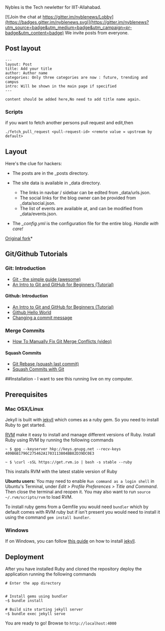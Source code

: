 Nybles is the Tech newletter for IIIT-Allahabad. 

[![Join the chat at https://gitter.im/nyblenews/Lobby](https://badges.gitter.im/nyblenews.svg)](https://gitter.im/nyblenews?utm_source=badge&utm_medium=badge&utm_campaign=pr-badge&utm_content=badge)
We invite posts from everyone.

## Post layout

```
---
layout: Post
title: Add your title
author: Author name
categories: Only three categories are now : future, trending and campus
intro: Will be shown in the main page if specified
---

content should be added here,No need to add title name again.

```

### Scripts 

if you want to fetch another persons pull request and edit,then 

` ./fetch_pull_request <pull-request-id> <remote value = upstream by default> `

## Layout

Here's the clue for hackers:
* The posts are in the \_posts directory.
* The site data is available in \_data directory.
  - The links in navbar / sidebar can be edited from \_data/urls.json.
  - The social links for the blog owner can be provided from \_data/social.json.
  - The list of events are available at, and can be modified from \_data/events.json.

* The *\_config.yml* is the configuration file for the entire blog. *Handle with care!*


[Original fork](https://codeasashu.github.io/hcz-jekyll-blog/)*

## Git/Github Tutorials

### Git: Introduction

- [Git - the simple guide (awesome)](http://rogerdudler.github.io/git-guide/)
- [An Intro to Git and GitHub for Beginners (Tutorial)](http://product.hubspot.com/blog/git-and-github-tutorial-for-beginners)

#### Github: Introduction

- [An Intro to Git and GitHub for Beginners (Tutorial)](http://product.hubspot.com/blog/git-and-github-tutorial-for-beginners)
- [Github Hello World](https://guides.github.com/activities/hello-world/)
- [Changing a commit message](https://help.github.com/articles/changing-a-commit-message/)

### Merge Commits

- [How To Manually Fix Git Merge Conflicts (video)](https://www.youtube.com/watch?v=g8BRcB9NLp4)

#### Squash Commits

- [Git Rebase (squash last commit)](https://www.youtube.com/watch?v=qh9KtjfjzCU)
- [Squash Commits with Git](https://davidwalsh.name/squash-commits-git)

##Installation - I want to see this running live on my computer.

## Prerequisites
### Mac OSX/Linux
Jekyll is built with [jekyll](https://jekyllrb.com/) which comes as a ruby gem. So you need to install Ruby to get started.

[RVM](https://rvm.io/) make it easy to install and manage different versions of Ruby. Install Ruby using RVM by running the following commands

```
~ $ gpg --keyserver hkp://keys.gnupg.net --recv-keys 409B6B1796C275462A1703113804BB82D39DC0E3

~ $ \curl -sSL https://get.rvm.io | bash -s stable --ruby
```

This installs RVM with the latest stable version of Ruby

**Ubuntu users:** You may need to enable `Run command as a login shell` in Ubuntu's Terminal, under _Edit > Profile Preferences > Title and Command_. Then close the terminal and reopen it. You may also want to run `source ~/.rvm/scripts/rvm` to load RVM.

To install ruby gems from a Gemfile you would need `bundler` which by default comes with RVM ruby but if isn't present you would need to install it using the command `gem install bundler`.

### Windows

If on Windows, you can follow [this guide](https://jekyllrb.com/docs/windows/) on how to install [jekyll](https://jekyllrb.com/).

## Deployment
After you have installed Ruby and cloned the repository deploy the application running the following commands
```
# Enter the app directory


# Install gems using bundler
~$ bundle install

# Build site starting jekyll server
~$ bundle exec jekyll serve
```

You are ready to go! Browse to `http://localhost:4000` 
